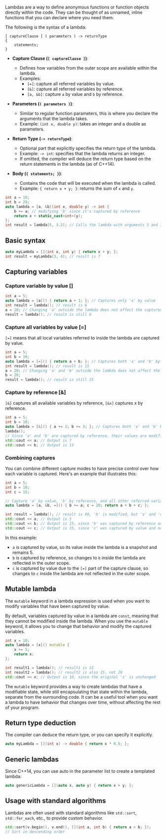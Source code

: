 Lambdas are a way to define anonymous functions or function objects directly within the code. They can be thought of as unnamed, inline functions that you can declare where you need them.

The following is the syntax of a lambda:

```
[ captureClause ] ( parameters ) -> returnType
{
    statements;
}
```

- **Capture Clause (`[ captureClause ]`)**:
	- Defines how variables from the outer scope are available within the lambda.
	- Examples:
		- `[=]`: capture all referred variables by value.
		- `[&]`: capture all referred variables by reference.
		- `[a, &b]`: capture `a` by value and `b` by reference.

- **Parameters (`( parameters )`)**:
	- Similar to regular function parameters, this is where you declare the arguments that the lambda takes.
	- Example: `(int x, double y)`: takes an integer and a double as parameters.

- **Return Type (`-> returnType`)**:
	- Optional part that explicitly specifies the return type of the lambda.
	- Example: `-> int`: specifies that the lambda returns an integer.
	- If omitted, the compiler will deduce the return type based on the return statements in the lambda (as of C++14).

- **Body (`{ statements; }`)**:
	- Contains the code that will be executed when the lambda is called.
	- Example: `{ return x + y; }`: returns the sum of `x` and `y`.

```c++
int a = 10;
int b = 20;
auto lambda = [a, &b](int x, double y) -> int {
    b += a; // modifying 'b' since it's captured by reference
    return x + static_cast<int>(y);
};
int result = lambda(5, 3.2); // Calls the lambda with arguments 5 and 3.2
```

## Basic syntax

```c++
auto myLambda = [](int x, int y) { return x + y; };
int result = myLambda(3, 4); // result is 7
```

## Capturing variables

### Capture variable by value []

```c++
int a = 5;
auto lambda = [a]() { return a + 1; }; // Captures only 'a' by value
int result = lambda(); // result is 6
a = 20; // Changing 'a' outside the lambda does not affect the captured value
result = lambda(); // result is still 6
```

### Capture all variables by value [=]

`[=]` means that all local variables referred to inside the lambda are captured by value.

```c++
int a = 5;
int b = 10;
auto lambda = [=]() { return a + b; }; // Captures both 'a' and 'b' by value
int result = lambda(); // result is 15
a = 20; // Changing 'a' and 'b' outside the lambda does not affect the captured values
b = 20;
result = lambda(); // result is still 15
```

### Capture by reference [&]

`[&]` captures all available variables by reference, `[&x]` captures x by reference.

```c++
int a = 5;
int b = 10;
auto lambda = [&]() { a += 2; b += 3; }; // Captures both 'a' and 'b' by reference
lambda();
// Since 'a' and 'b' are captured by reference, their values are modified
std::cout << a; // Output is 7
std::cout << b; // Output is 13
```

### Combining captures

You can combine different capture modes to have precise control over how each variable is captured. Here's an example that illustrates this:

```c++
int a = 5;
int b = 10;
int c = 15;

// Capture 'a' by value, 'b' by reference, and all other referred variables (in this case 'c') by value
auto lambda = [a, &b, =]() { b += a; c = 20; return a + b + c; };

int result = lambda(); // result is 40, 'b' is modified, but 'a' and 'c' remain unchanged in the outer scope
std::cout << a; // Output is 5
std::cout << b; // Output is 15, since 'b' was captured by reference and modified
std::cout << c; // Output is 15, since 'c' was captured by value and not modified in the outer scope
```

In this example:

- `a` is captured by value, so its value inside the lambda is a snapshot and remains 5.
- `b` is captured by reference, so changes to `b` inside the lambda are reflected in the outer scope.
- `c` is captured by value due to the `[=]` part of the capture clause, so changes to `c` inside the lambda are not reflected in the outer scope.

## Mutable lambda

The `mutable` keyword in a lambda expression is used when you want to modify variables that have been captured by value. 

By default, variables captured by value in a lambda are `const`, meaning that they cannot be modified inside the lambda. When you use the `mutable` keyword, it allows you to change that behavior and modify the captured variables.

```c++
int x = 10;
auto lambda = [x]() mutable {
    x += 5;
    return x;
};

int result1 = lambda(); // result1 is 15
int result2 = lambda(); // result2 is also 15, not 20
std::cout << x; // Output is 10, since the original 'x' is unchanged
```

The `mutable` keyword provides a way to create lambdas that have a modifiable state, while still encapsulating that state within the lambda, separate from the surrounding code. It can be a useful tool when you want a lambda to have behavior that changes over time, without affecting the rest of your program.

## Return type deduction

The compiler can deduce the return type, or you can specify it explicitly.

```c++
auto myLambda = [](int x) -> double { return x * 0.5; };
```

## Generic lambdas

Since C++14, you can use auto in the parameter list to create a templated lambda:

```c++
auto genericLambda = [](auto x, auto y) { return x + y; };
```

## Usage with standard algorithms

Lambdas are often used with standard algorithms like `std::sort`, `std::for_each`, etc., to provide custom behavior.

```c++
std::sort(v.begin(), v.end(), [](int a, int b) { return a > b; }); 
// Sort in descending order
```